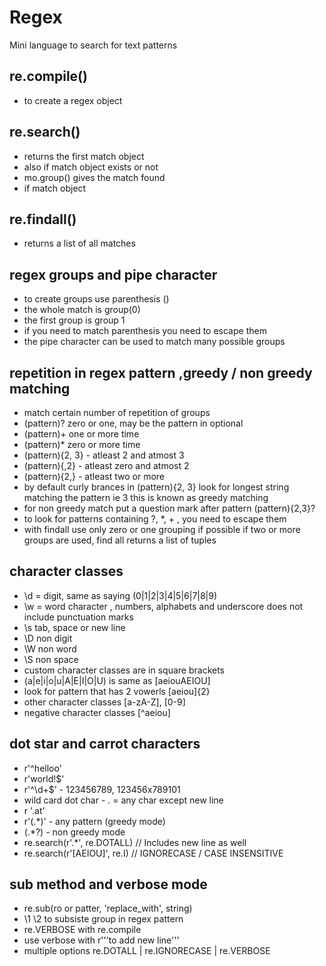 # Regex

Mini language to search for text patterns

## re.compile()

- to create a regex object

## re.search()

- returns the first match object
- also if match object exists or not
- mo.group() gives the match found
- if match object 

## re.findall()

- returns a list of all matches

## regex groups and pipe character

- to create groups use parenthesis ()
- the whole match  is group(0)
- the first group is group 1
- if you need to match parenthesis you  need to escape them
- the pipe character can be used to match many possible groups

## repetition in regex pattern ,greedy / non greedy matching

- match certain number of repetition of groups
- (pattern)? zero or one, may be the pattern in optional
- (pattern)+ one or more time
- (pattern)* zero or more time
- (pattern){2, 3} - atleast 2 and atmost 3
- (pattern){,2} - atleast zero and atmost 2
- (pattern){2,} - atleast two or more
- by default curly brances in (pattern){2, 3} look for longest
  string matching the pattern ie 3 this is known as greedy matching
- for non greedy match put a question mark after pattern
  (pattern){2,3}?
- to look for patterns containing ?, *, + , you need to escape them
- with findall use only zero or one grouping if possible
  if two or more groups are used, find all returns a list of tuples

## character classes
- \d = digit, same as saying (0|1|2|3|4|5|6|7|8|9)
- \w = word character , numbers, alphabets and underscore
       does not include punctuation marks
- \s tab, space or new line
- \D non digit
- \W non word
- \S non space
- custom character classes are in square brackets
- (a|e|i|o|u|A|E|I|O|U) is same as [aeiouAEIOU]
- look for pattern that has 2 vowerls [aeiou]{2}
- other character classes [a-zA-Z], [0-9]
- negative character classes [^aeiou]

## dot star and carrot characters
-  r'^helloo'
-  r'world!$'
-  r'^\d+$' - 123456789, 123456x789101
-  wild card dot char - . = any char except new line
-  r '.at'
-  r'(.*)' - any pattern (greedy mode)
-  (.*?) - non greedy mode
-  re.search(r'.*', re.DOTALL) // Includes new line as well
-  re.search(r'[AEIOU]', re.I) // IGNORECASE / CASE INSENSITIVE

## sub method and verbose mode
- re.sub(ro or patter, 'replace_with', string)
- \1 \2 to subsiste group in regex pattern
- re.VERBOSE with re.compile
- use verbose with r'''to add new line'''
- multiple options re.DOTALL | re.IGNORECASE | re.VERBOSE
